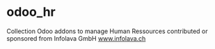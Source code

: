 # odoo_hr
Collection Odoo addons to manage Human Ressources contributed or sponsored from Infolava GmbH www.infolava.ch
